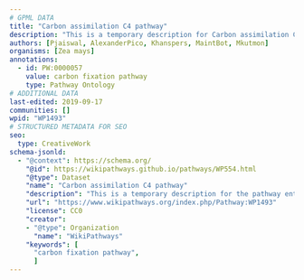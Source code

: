 ```yaml
---
# GPML DATA
title: "Carbon assimilation C4 pathway"
description: "This is a temporary description for Carbon assimilation C4 pathway"
authors: [Pjaiswal, AlexanderPico, Khanspers, MaintBot, Mkutmon]
organisms: [Zea mays]
annotations:
  - id: PW:0000057
    value: carbon fixation pathway
    type: Pathway Ontology
# ADDITIONAL DATA
last-edited: 2019-09-17
communities: []
wpid: "WP1493"
# STRUCTURED METADATA FOR SEO
seo:
  type: CreativeWork
schema-jsonld:
  - "@context": https://schema.org/
    "@id": https://wikipathways.github.io/pathways/WP554.html
    "@type": Dataset
    "name": "Carbon assimilation C4 pathway"
    "description": "This is a temporary description for the pathway entitled: Carbon assimilation C4 pathway"
    "url": "https://www.wikipathways.org/index.php/Pathway:WP1493"
    "license": CC0
    "creator":
    - "@type": Organization
      "name": "WikiPathways"
    "keywords": [
      "carbon fixation pathway",
      ]
---
```

